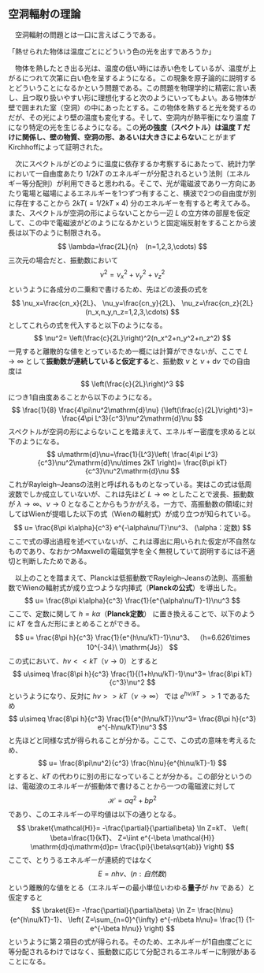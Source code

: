 
## 空洞輻射の理論

　空洞輻射の問題とは一口に言えばこうである。

「熱せられた物体は温度ごとにどういう色の光を出すであろうか」

　物体を熱したとき出る光は、温度の低い時には赤い色をしているが、温度が上がるにつれて次第に白い色を呈するようになる。この現象を原子論的に説明するとどういうことになるかという問題である。この問題を物理学的に精密に言い表し、且つ取り扱いやすい形に理想化すると次のようにいってもよい。ある物体が壁で囲まれた室（空洞）の中にあったとする。この物体を熱すると光を発するのだが、その光により壁の温度も変化する。そして、空洞内が熱平衡になり温度 $T$ になり特定の光を生じるようになる。この**光の強度（スペクトル）は温度 $T$ だけに関係し、壁の物質、空洞の形、あるいは大きさによらない**ことがまずKirchhoffによって証明された。

　次にスペクトルがどのように温度に依存するか考察するにあたって、統計力学において一自由度あたり $1/2kT$ のエネルギーが分配されるという法則（エネルギー等分配則）が利用できると思われる。そこで、光が電磁波であり一方向にあたり電場と磁場によるエネルギーを1つずつ有すること、横波で2つの自由度が別に存在することから $2kT(=1/2kT\times 4)$ 分のエネルギーを有すると考えてみる。また、スペクトルが空洞の形によらないことから一辺 $L$ の立方体の部屋を仮定して、この中で電磁波がどのようになるかというと固定端反射をすることから波長は以下のように制限される。
$$
    \lambda=\frac{2L}{n}　(n=1,2,3,\cdots)
$$
三次元の場合だと、振動数において
$$
    \nu^2=\nu_x^2+\nu_y^2+\nu_z^2
$$
というように各成分の二乗和で書けるため、先ほどの波長の式を
$$
    \nu_x=\frac{cn_x}{2L}、
    \nu_y=\frac{cn_y}{2L}、
    \nu_z=\frac{cn_z}{2L}　
    (n_x,n_y,n_z=1,2,3,\cdots)  
$$
としてこれらの式を代入すると以下のようになる。
$$
    \nu^2=
    \left(\frac{c}{2L}\right)^2(n_x^2+n_y^2+n_z^2)
$$
一見すると離散的な値をとっているため一概には計算ができないが、ここで $L\to\infty$ として**振動数が連続していると仮定する**と、振動数 $\nu$ と $\nu+\mathrm{d}\nu$ での自由度は
$$
    \left(\frac{c}{2L}\right)^3
$$
につき1自由度あることから以下のようになる。
$$
    \frac{1}{8}
    \frac{4\pi\nu^2\mathrm{d}\nu}
    {\left(\frac{c}{2L}\right)^3}=
    \frac{4\pi L^3}{c^3}\nu^2\mathrm{d}\nu
$$
スペクトルが空洞の形によらないことを踏まえて、エネルギー密度を求めると以下のようになる。
$$
    u\mathrm{d}\nu=\frac{1}{L^3}\left(
    \frac{4\pi L^3}{c^3}\nu^2\mathrm{d}\nu\times 2kT
    \right)=
    \frac{8\pi kT}{c^3}\nu^2\mathrm{d}\nu
$$
これがRayleigh–Jeansの法則と呼ばれるものとなっている。実はこの式は低周波数でしか成立していないが、これは先ほど $L\to\infty$ としたことで波長、振動数が $\lambda\to\infty、\nu\to 0$ となることからもうかがえる。一方で、高振動数の領域に対してはWienが提唱した以下の式（Wienの輻射式）が成り立つが知られている。
$$
    u=
    \frac{8\pi k\alpha}{c^3}
    e^{-\alpha\nu/T}\nu^3、
    (\alpha：定数)
$$
ここで式の導出過程を述べていないが、これは導出に用いられた仮定が不自然なものであり、なおかつMaxwellの電磁気学を全く無視していて説明するには不適切と判断したためである。

　以上のことを踏まえて、Planckは低振動数でRayleigh–Jeansの法則、高振動数でWienの輻射式が成り立つような内挿式（**Planckの公式**）を導出した。
$$
    u=
    \frac{8\pi k\alpha}{c^3}
    \frac{1}{e^{\alpha\nu/T}-1}\nu^3
$$
ここで、定数に関して $h=k\alpha$（**Planck定数**） に置き換えることで、以下のように $kT$ を含んだ形にまとめることができる。
 $$
    u=
    \frac{8\pi h}{c^3}
    \frac{1}{e^{h\nu/kT}-1}\nu^3、
    （h=6.626\times 10^{-34}\ \mathrm{Js}）
$$
この式において、$h\nu << kT（\nu\to 0）$とすると
$$
    u\simeq
    \frac{8\pi h}{c^3}
    \frac{1}{(1+h\nu/kT)-1}\nu^3=
    \frac{8\pi kT}{c^3}\nu^2
$$
というようになり、反対に $h\nu >> kT（\nu\to\infty）$ では $e^{h\nu/kT}>>1$ であるため
 $$
    u\simeq
    \frac{8\pi h}{c^3}
    \frac{1}{e^{h\nu/kT}}\nu^3=
    \frac{8\pi h}{c^3}
    e^{-h\nu/kT}\nu^3
$$
と先ほどと同様な式が得られることが分かる。ここで、この式の意味を考えるため、
$$
    u=
    \frac{8\pi\nu^2}{c^3}
    \frac{h\nu}{e^{h\nu/kT}-1}
$$
とすると、$kT$ の代わりに別の形になっていることが分かる。この部分というのは、電磁波のエネルギーが振動体で書けることから一つの電磁波に対して
$$
    \mathcal{H}=aq^2+bp^2
$$
であり、このエネルギーの平均値は以下の通りとなる。
$$
    \braket{\mathcal{H}}=
    -\frac{\partial}{\partial\beta}
    \ln Z=kT、
    \left(
        \beta=\frac{1}{kT}、
        Z=\iint
        e^{-\beta \mathcal{H}}
        \mathrm{d}q\mathrm{d}p=
        \frac{\pi}{\beta\sqrt{ab}}
    \right)
$$
ここで、とりうるエネルギーが連続的ではなく
$$
    E=nh\nu、(n:自然数)
$$
という離散的な値をとる（エネルギーの最小単位いわゆる**量子**が $h\nu$ である）と仮定すると
$$
    \braket{E}=
    -\frac{\partial}{\partial\beta}
    \ln Z=
    \frac{h\nu}{e^{h\nu/kT}-1}、
    \left(
        Z=\sum_{n=0}^{\infty}
        e^{-n\beta h\nu}=
        \frac{1}
        {1-e^{-\beta h\nu}}
    \right)
$$
というように第２項目の式が得られる。そのため、エネルギーが1自由度ごとに等分配されるわけではなく、振動数に応じて分配されるエネルギーに制限があることになる。